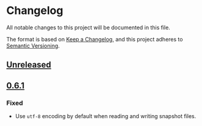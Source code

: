 # Changelog

All notable changes to this project will be documented in this file.

The format is based on [Keep a Changelog](https://keepachangelog.com/en/1.1.0/),
and this project adheres to [Semantic Versioning](https://semver.org/spec/v2.0.0.html).

## [Unreleased]

## [0.6.1]

### Fixed

- Use `utf-8` encoding by default when reading and writing snapshot files.

[Unreleased]: https://github.com/kangasta/ciou/compare/v0.6.1...HEAD
[0.6.1]: https://github.com/kangasta/ciou/compare/v0.6.0...v0.6.1

